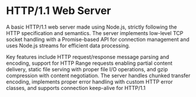<h1>HTTP/1.1 Web Server</h1>

A basic HTTP/1.1 web server made using Node.js, strictly following the HTTP specification and semantics. The server implements low-level TCP socket handling with a Promise-based API for connection management and uses Node.js streams for efficient data processing. 

Key features include HTTP request/response message parsing and encoding, support for HTTP Range requests enabling partial content delivery, static file serving with proper file I/O operations, and gzip compression with content negotiation. The server handles chunked transfer encoding, implements proper error handling with custom HTTP error classes, and supports connection keep-alive for HTTP/1.1
